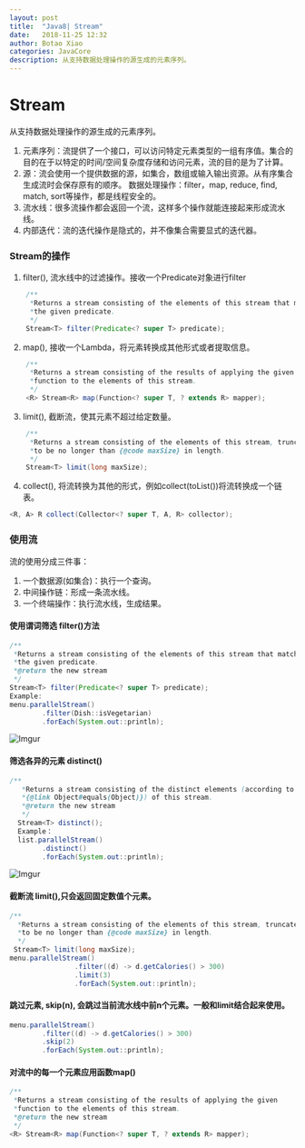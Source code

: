 ```yaml
---
layout: post
title:  "Java8| Stream"
date:   2018-11-25 12:32
author: Botao Xiao
categories: JavaCore
description: 从支持数据处理操作的源生成的元素序列。
---
```

# Stream
从支持数据处理操作的源生成的元素序列。
1. 元素序列：流提供了一个接口，可以访问特定元素类型的一组有序值。集合的目的在于以特定的时间/空间复杂度存储和访问元素，流的目的是为了计算。
2. 源：流会使用一个提供数据的源，如集合，数组或输入输出资源。从有序集合生成流时会保存原有的顺序。
数据处理操作：filter，map, reduce, find, match, sort等操作，都是线程安全的。
3. 流水线：很多流操作都会返回一个流，这样多个操作就能连接起来形成流水线。
4. 内部迭代：流的迭代操作是隐式的，并不像集合需要显式的迭代器。

### Stream的操作
1. filter(), 流水线中的过滤操作。接收一个Predicate对象进行filter
```Java
    /**
     *Returns a stream consisting of the elements of this stream that match
     *the given predicate.
     */
    Stream<T> filter(Predicate<? super T> predicate);
```

2. map(), 接收一个Lambda，将元素转换成其他形式或者提取信息。
```Java
    /**
     *Returns a stream consisting of the results of applying the given
     *function to the elements of this stream.
     */
    <R> Stream<R> map(Function<? super T, ? extends R> mapper);
```

3. limit(), 截断流，使其元素不超过给定数量。
```Java
    /**
     *Returns a stream consisting of the elements of this stream, truncated
     *to be no longer than {@code maxSize} in length.
     */
    Stream<T> limit(long maxSize);
```

4. collect(), 将流转换为其他的形式，例如collect(toList())将流转换成一个链表。
```Java
<R, A> R collect(Collector<? super T, A, R> collector);
```

### 使用流
流的使用分成三件事：
1. 一个数据源(如集合)：执行一个查询。
2. 中间操作链：形成一条流水线。
3. 一个终端操作：执行流水线，生成结果。

#### 使用谓词筛选 filter()方法
```Java
/**
 *Returns a stream consisting of the elements of this stream that match
 *the given predicate.
 *@return the new stream
 */
Stream<T> filter(Predicate<? super T> predicate);
Example:
menu.parallelStream()
        .filter(Dish::isVegetarian)
        .forEach(System.out::println);
```
![Imgur](https://i.imgur.com/O9APuMU.png)

#### 筛选各异的元素 distinct()
```Java
/**
   *Returns a stream consisting of the distinct elements (according to
   *{@link Object#equals(Object)}) of this stream.
   *@return the new stream
   */
  Stream<T> distinct();
  Example：
  list.parallelStream()
        .distinct()
        .forEach(System.out::println);
```
![Imgur](https://i.imgur.com/gftq3ce.png)

#### 截断流 limit(),只会返回固定数值个元素。
```Java
/**
  *Returns a stream consisting of the elements of this stream, truncated
  *to be no longer than {@code maxSize} in length.  
  */
 Stream<T> limit(long maxSize);
menu.parallelStream()
                .filter((d) -> d.getCalories() > 300)
                .limit(3)
                .forEach(System.out::println);
```

#### 跳过元素, skip(n), 会跳过当前流水线中前n个元素。一般和limit结合起来使用。
```Java
menu.parallelStream()
        .filter((d) -> d.getCalories() > 300)
        .skip(2)
        .forEach(System.out::println);
```

#### 对流中的每一个元素应用函数map()
```Java
/**
 *Returns a stream consisting of the results of applying the given
 *function to the elements of this stream.
 *@return the new stream
 */
<R> Stream<R> map(Function<? super T, ? extends R> mapper);
```
